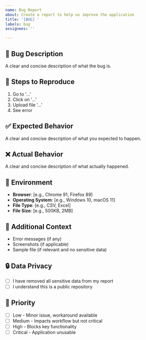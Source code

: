 ```yaml
---
name: Bug Report
about: Create a report to help us improve the application
title: '[BUG] '
labels: bug
assignees: ''

---
```


## 🐛 Bug Description
A clear and concise description of what the bug is.

## 🔄 Steps to Reproduce
1. Go to '...'
2. Click on '...'
3. Upload file '...'
4. See error

## ✅ Expected Behavior
A clear and concise description of what you expected to happen.

## ❌ Actual Behavior
A clear and concise description of what actually happened.

## 📱 Environment
- **Browser**: [e.g., Chrome 91, Firefox 89]
- **Operating System**: [e.g., Windows 10, macOS 11]
- **File Type**: [e.g., CSV, Excel]
- **File Size**: [e.g., 500KB, 2MB]

## 📎 Additional Context
- Error messages (if any)
- Screenshots (if applicable)
- Sample file (if relevant and no sensitive data)

## 🔒 Data Privacy
- [ ] I have removed all sensitive data from my report
- [ ] I understand this is a public repository

## 🚨 Priority
- [ ] Low - Minor issue, workaround available
- [ ] Medium - Impacts workflow but not critical
- [ ] High - Blocks key functionality
- [ ] Critical - Application unusable 